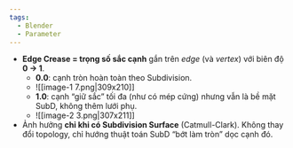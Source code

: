 ```yaml
---
tags:
  - Blender
  - Parameter
---
```

- **Edge Crease = trọng số sắc cạnh** gắn trên _edge_ (và _vertex_) với biên độ **0 → 1**.
    - **0.0**: cạnh tròn hoàn toàn theo Subdivision.
    - ![[image-1 7.png|309x210]]
    - **1.0**: cạnh “giữ sắc” tối đa (như có mép cứng) nhưng vẫn là bề mặt SubD, không thêm lưới phụ.
    - ![[image-2 3.png|307x211]]
- Ảnh hưởng **chỉ khi có Subdivision Surface** (Catmull-Clark). Không thay đổi topology, chỉ hướng thuật toán SubD “bớt làm tròn” dọc cạnh đó.